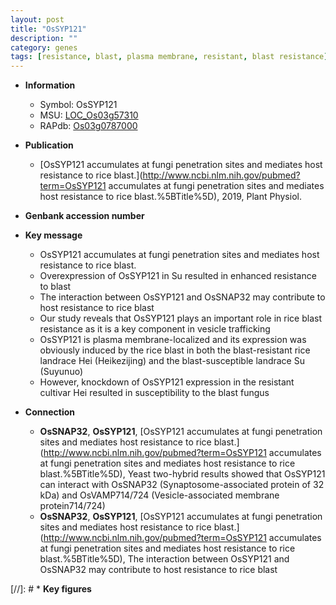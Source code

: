 ```yaml
---
layout: post
title: "OsSYP121"
description: ""
category: genes
tags: [resistance, blast, plasma membrane, resistant, blast resistance]
---
```


* **Information**  
    + Symbol: OsSYP121  
    + MSU: [LOC_Os03g57310](http://rice.plantbiology.msu.edu/cgi-bin/ORF_infopage.cgi?orf=LOC_Os03g57310)  
    + RAPdb: [Os03g0787000](http://rapdb.dna.affrc.go.jp/viewer/gbrowse_details/irgsp1?name=Os03g0787000)  

* **Publication**  
    + [OsSYP121 accumulates at fungi penetration sites and mediates host resistance to rice blast.](http://www.ncbi.nlm.nih.gov/pubmed?term=OsSYP121 accumulates at fungi penetration sites and mediates host resistance to rice blast.%5BTitle%5D), 2019, Plant Physiol.

* **Genbank accession number**  

* **Key message**  
    + OsSYP121 accumulates at fungi penetration sites and mediates host resistance to rice blast.
    + Overexpression of OsSYP121 in Su resulted in enhanced resistance to blast
    + The interaction between OsSYP121 and OsSNAP32 may contribute to host resistance to rice blast
    + Our study reveals that OsSYP121 plays an important role in rice blast resistance as it is a key component in vesicle trafficking
    + OsSYP121 is plasma membrane-localized and its expression was obviously induced by the rice blast in both the blast-resistant rice landrace Hei (Heikezijing) and the blast-susceptible landrace Su (Suyunuo)
    + However, knockdown of OsSYP121 expression in the resistant cultivar Hei resulted in susceptibility to the blast fungus

* **Connection**  
    + __OsSNAP32__, __OsSYP121__, [OsSYP121 accumulates at fungi penetration sites and mediates host resistance to rice blast.](http://www.ncbi.nlm.nih.gov/pubmed?term=OsSYP121 accumulates at fungi penetration sites and mediates host resistance to rice blast.%5BTitle%5D),  Yeast two-hybrid results showed that OsSYP121 can interact with OsSNAP32 (Synaptosome-associated protein of 32 kDa) and OsVAMP714/724 (Vesicle-associated membrane protein714/724)
    + __OsSNAP32__, __OsSYP121__, [OsSYP121 accumulates at fungi penetration sites and mediates host resistance to rice blast.](http://www.ncbi.nlm.nih.gov/pubmed?term=OsSYP121 accumulates at fungi penetration sites and mediates host resistance to rice blast.%5BTitle%5D),  The interaction between OsSYP121 and OsSNAP32 may contribute to host resistance to rice blast

[//]: # * **Key figures**  


